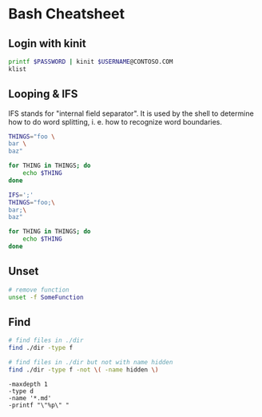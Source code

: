 # Bash Cheatsheet

## Login with kinit
```bash
printf $PASSWORD | kinit $USERNAME@CONTOSO.COM 
klist
```

## Looping & IFS

IFS stands for "internal field separator". It is used by the shell to determine how to do word splitting, i. e. how to recognize word boundaries.

```bash
THINGS="foo \
bar \
baz"

for THING in THINGS; do
    echo $THING
done
```

```bash
IFS=';'
THINGS="foo;\
bar;\
baz"

for THING in THINGS; do
    echo $THING
done
```

## Unset

```bash
# remove function
unset -f SomeFunction
```

## Find

```bash
# find files in ./dir
find ./dir -type f

# find files in ./dir but not with name hidden
find ./dir -type f -not \( -name hidden \)
```

```plain
-maxdepth 1
-type d 
-name '*.md'
-printf "\"%p\" "
```
